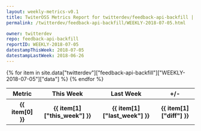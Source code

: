 ```yaml
---
layout: weekly-metrics-v0.1
title: TwiterOSS Metrics Report for twitterdev/feedback-api-backfill | WEEKLY-2018-07-05 | 2018-07-05
permalink: /twitterdev/feedback-api-backfill/WEEKLY-2018-07-05.html

owner: twitterdev
repo: feedback-api-backfill
reportID: WEEKLY-2018-07-05
datestampThisWeek: 2018-07-05
datestampLastWeek: 2018-06-26
---
```


<table style="width: 100%">
    <tr>
        <th>Metric</th>
        <th>This Week</th>
        <th>Last Week</th>
        <th>+/-</th>
    </tr>
    {% for item in site.data["twitterdev"]["feedback-api-backfill"]["WEEKLY-2018-07-05"]["data"] %}
    <tr>
        <th>{{ item[0] }}</th>
        <th>{{ item[1]["this_week"] }}</th>
        <th>{{ item[1]["last_week"] }}</th>
        <th>{{ item[1]["diff"] }}</th>
    </tr>
    {% endfor %}
</table>

